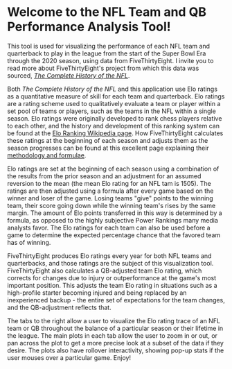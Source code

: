 # Welcome to the NFL Team and QB Performance Analysis Tool!

This tool is used for visualizing the performance of each NFL team and quarterback to play in the league from the start of the Super Bowl Era through the 2020 season, using data from FiveThirtyEight.  I invite you to read more about FiveThirtyEight's project from which this data was sourced, [*The Complete History of the NFL*](https://projects.fivethirtyeight.com/complete-history-of-the-nfl/).

Both *The Complete History of the NFL* and this application use Elo ratings as a quantitative measure of skill for each team and quarterback.  Elo ratings are a rating scheme used to qualitatively evaluate a team or player within a set pool of teams or players, such as the teams in the NFL within a single season.  Elo ratings were originally developed to rank chess players relative to each other, and the history and development of this ranking system can be found at the [Elo Ranking Wikipedia page](https://en.wikipedia.org/wiki/Elo_rating_system).  How FiveThirtyEight calculates these ratings at the beginning of each season and adjusts them as the season progresses can be found at this excellent page explaining their [methodology and formulae](https://fivethirtyeight.com/methodology/how-our-nfl-predictions-work/).

Elo ratings are set at the beginning of each season using a combination of the results from the prior season and an adjustment for an assumed reversion to the mean (the mean Elo rating for an NFL tam is 1505).  The ratings are then adjusted using a formula after every game based on the winner and loser of the game.  Losing teams "give" points to the winning team, their score going down while the winning team's rises by the same margin.  The amount of Elo points transferred in this way is determined by a formula, as opposed to the highly subjective Power Rankings many media analysts favor.  The Elo ratings for each team can also be used before a game to determine the expected percentage chance that the favored team has of winning.

FiveThirtyEight produces Elo ratings every year for both NFL teams and quarterbacks, and those ratings are the subject of this visualization tool.  FiveThirtyEight also calculates a QB-adjusted team Elo rating, which corrects for changes due to injury or outperformance at the game's most important position.  This adjusts the team Elo rating in situations such as a high-profile starter becoming injured and being replaced by an inexperienced backup - the entire set of expectations for the team changes, and the QB-adjustment reflects that.

The tabs to the right allow a user to visualize the Elo rating trace of an NFL team or QB throughout the balance of a particular season or their lifetime in the league.  The main plots in each tab allow the user to zoom in or out, or pan across the plot to get a more precise look at a subset of the data if they desire.  The plots also have rollover interactivity, showing pop-up stats if the user mouses over a particular game.  Enjoy!




